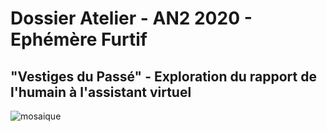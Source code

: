 # Dossier Atelier - AN2 2020 - Ephémère Furtif
## "Vestiges du Passé" - Exploration du rapport de l'humain à l'assistant virtuel

![mosaique](https://i.etsystatic.com/6363910/r/il/80b56d/296621062/il_1588xN.296621062.jpg)
